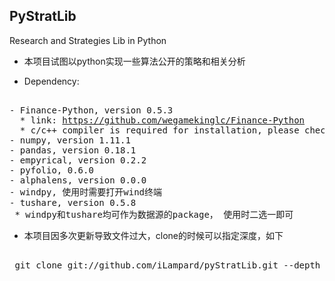 
## PyStratLib

Research and Strategies Lib in Python

* 本项目试图以python实现一些算法公开的策略和相关分析

* Dependency:

<pre><br />- Finance-Python, version 0.5.3<br />  * link: <a href="https://github.com/wegamekinglc/Finance-Python" target="_blank">https://github.com/wegamekinglc/Finance-Python</a><br />  * c/c++ compiler is required for installation, please check the link above for details<br />- numpy, version 1.11.1<br />- pandas, version 0.18.1<br />- empyrical, version 0.2.2<br />- pyfolio, 0.6.0<br />- alphalens, version 0.0.0<br />- windpy, 使用时需要打开wind终端<br />- tushare, version 0.5.8<br /> * windpy和tushare均可作为数据源的package， 使用时二选一即可
</pre>

* 本项目因多次更新导致文件过大，clone的时候可以指定深度，如下

<pre> <br /> git clone git://github.com/iLampard/pyStratLib.git --depth 1<br /> </pre>